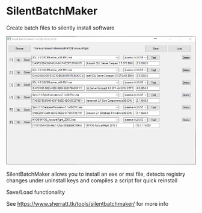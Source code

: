 # SilentBatchMaker
Create batch files to silently install software

![Alt text](demo.jpg?raw=true "Open")

SilentBatchMaker allows you to install an exe or msi file, detects registry changes under uninstall keys and compiles a script for quick reinstall

Save/Load functionality

See https://www.sherratt.tk/tools/silentbatchmaker/ for more info
